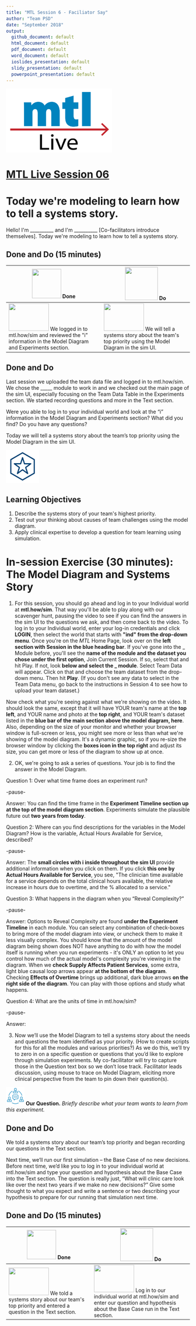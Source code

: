 ```yaml
---
title: "MTL Session 6 - Faciliator Say"
author: "Team PSD"
date: "September 2018"
output: 
  github_document: default
  html_document: default
  pdf_document: default
  word_document: default
  ioslides_presentation: default
  slidy_presentation: default
  powerpoint_presentation: default
---
```


<img src = "https://github.com/lzim/teampsd/blob/master/resources/logos/mtl_live_sq_sm.png"
     height = "175" width = "290">  

# [MTL Live Session 06](https://github.com/lzim/teampsd/blob/master/mtl_facilitate_workgroup/mtl_live_guide/mtl_live_session06_see.Rmd "MTL Live Session 06")

# Today we're modeling to learn how to tell a systems story.
Hello! I'm __________ and I'm __________ [Co-facilitators introduce themselves]. Today we're modeling to learn how to tell a systems story.

## Done and Do (15 minutes)
<!-- Do/Done Tables -->
| <img src = "https://raw.githubusercontent.com/lzim/teampsd/hexagon_icons/np_hexagon-check-mark_309690_003F72.png" height = "80" width = "80"> **Done** | <img src = "https://raw.githubusercontent.com/lzim/teampsd/hexagon_icons/np_synchronize_778914_003F72.png" height = "90" width = "90"> **Do** |
| --- | --- | 
|[<img src = "https://raw.githubusercontent.com/lzim/teampsd/master/resources/logos/mtl_how_sim.png" height = "75" width = "110">](http://mtl.how/sim)  We logged in to mtl.how/sim and reviewed the "i" information in the Model Diagram and Experiments section.| [<img src = "https://raw.githubusercontent.com/lzim/teampsd/master/resources/logos/mtl_how_sim.png" height = "75" width = "110">](http://mtl.how/sim)  We will tell a systems story about the team's top priority using the Model Diagram in the sim UI. | 

## Done and Do

Last session we uploaded the team data file and logged in to mtl.how/sim. We chose the _____ module to work in and we checked out the main page of the sim UI, especially focusing on the Team Data Table in the Experiments section. We started recording questions and more in the Text section.

Were you able to log in to your individual world and look at the “i” information in the Model Diagram and Experiments section? What did you find? Do you have any questions?

Today we will tell a systems story about the team’s top priority using the Model Diagram in the sim UI.


<!-- Learning Objectives Icon --> 
<img src = "https://github.com/lzim/teampsd/blob/master/resources/icons/we_decided_learning_objectives.png" height = "90" width = "90" style ="display: inline-block"/> 

## Learning Objectives

1. Describe the systems story of your team's highest priority. 
2. Test out your thinking about causes of team challenges using the model diagram.
3. Apply clinical expertise to develop a question for team learning using simulation.

# In-session Exercise (30 minutes): The Model Diagram and Systems Story

1.	For this session, you should go ahead and log in to your Individual world at **mtl.how/sim**. That way you'll be able to play along with our scavenger hunt, pausing the video to see if you can find the answers in the sim UI to the questions we ask, and then come back to the video. To log in to your Individual world, enter your log-in credentials and click **LOGIN**, then select the world that starts with **"ind" from the drop-down menu**. Once you're on the _MTL_ Home Page, look over on the **left section with Session in the blue heading bar**. If you've gone into the _ Module before, you'll see the **name of the module and the dataset you chose under the first option**, Join Current Session. If so, select that and hit Play. If not, look **below and select the _ module**. Select Team Data will appear. Click on that and choose the team dataset from the drop-down menu. Then hit **Play**. (If you don't see any data to select in the Team Data menu, go back to the instructions in Session 4 to see how to upload your team dataset.) 

Now check what you're seeing against what we're showing on the video. It should look the same, except that it will have YOUR team's name at the **top left**, and YOUR name and photo at the **top right**, and YOUR team's dataset listed in the **blue bar of the main section above the model diagram, here**. Also, depending on the size of your monitor and whether your browser window is full-screen or less, you might see more or less than what we're showing of the model diagram. It's a dynamic graphic, so if you re-size the browser window by clicking the **boxes icon in the top right** and adjust its size, you can get more or less of the diagram to show up at once.

2.	OK, we're going to ask a series of questions. Your job is to find the answer in the Model Diagram.

Question 1: Over what time frame does an experiment run?

-pause- 

Answer: You can find the time frame in the **Experiment Timeline section up at the top of the model diagram section**. Experiments simulate the plausible future out **two years from today**.

Question 2: Where can you find descriptions for the variables in the Model Diagram? How is the variable, Actual Hours Available for Service, described?

-pause-

Answer: The **small circles with i inside throughout the sim UI** provide additional information when you click on them. If you click **this one by Actual Hours Available for Service**, you see, "The clinician time available for a service depends on the total clinical hours available, the relative increase in hours due to overtime, and the % allocated to a service."

Question 3: What happens in the diagram when you “Reveal Complexity?”

-pause-

Answer: Options to Reveal Complexity are found **under the Experiment Timeline** in each module. You can select any combination of check-boxes to bring more of the model diagram into view, or uncheck them to make it less visually complex. You should know that the amount of the model diagram being shown does NOT have anything to do with how the model itself is running when you run experiments - it's ONLY an option to let you control how much of the actual model's complexity you're viewing in the diagram. When we **check Supply Affects Patient Services**, some extra, light blue causal loop arrows appear **at the bottom of the diagram**. Checking **Effects of Overtime** brings up additional, dark blue arrows **on the right side of the diagram**. You can play with those options and study what happens.

Question 4: What are the units of time in mtl.how/sim?

-pause-

Answer: 

3.	Now we’ll use the Model Diagram to tell a systems story about the needs and questions the team identified as your priority. (How to create scripts for this for all the modules and various priorities?) As we do this, we’ll try to zero in on a specific question or questions that you’d like to explore through simulation experiments. My co-facilitator will try to capture those in the Question text box so we don’t lose track.  Facilitator leads discussion, using mouse to trace on Model Diagram, eliciting more clinical perspective from the team to pin down their question(s).



[<img src = "https://raw.githubusercontent.com/lzim/teampsd/master/resources/icons/mtl_question.png" height = "50" width = "50" style = "display: inline-block"/>](http://mtl.how/sim) **Our Question.** *Briefly describe what your team wants to learn from this experiment.* 

## Done and Do

We told a systems story about our team’s top priority and began recording our questions in the Text section.

Next time, we’ll run our first simulation – the Base Case of no new decisions. Before next time, we’d like you to log in to your individual world at mtl.how/sim and type your question and hypothesis about the Base Case into the Text section. The question is really just, “What will clinic care look like over the next two years if we make no new decisions?” Give some thought to what you expect and write a sentence or two describing your hypothesis to prepare for our running that simulation next time.


## Done and Do (15 minutes)
<!-- Do/Done Tables -->
| <img src = "https://raw.githubusercontent.com/lzim/teampsd/hexagon_icons/np_hexagon-check-mark_309690_003F72.png" height = "80" width = "80"> **Done** | <img src = "https://raw.githubusercontent.com/lzim/teampsd/hexagon_icons/np_synchronize_778914_003F72.png" height = "90" width = "90"> **Do** |
| --- | --- | 
| [<img src = "https://raw.githubusercontent.com/lzim/teampsd/master/resources/logos/mtl_how_sim.png" height = "75" width = "110">](http://mtl.how/sim) We told a systems story about our team's top priority and entered a question in the Text section. | [<img src = "https://raw.githubusercontent.com/lzim/teampsd/master/resources/logos/mtl_how_sim.png" height = "75" width = "110">](http://mtl.how/sim) Log in to our individual world at mtl.how/sim and enter our question and hypothesis about the Base Case run in the Text section. |

